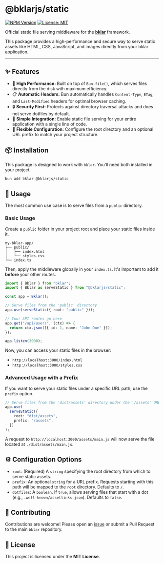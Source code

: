 # @bklarjs/static

[![NPM Version](https://img.shields.io/npm/v/@bklarjs/static.svg)](https://www.npmjs.com/package/@bklarjs/static)
[![License: MIT](https://img.shields.io/badge/License-MIT-yellow.svg)](https://opensource.org/licenses/MIT)

Official static file serving middleware for the **[bklar](https://www.npmjs.com/package/bklar)** framework.

This package provides a high-performance and secure way to serve static assets like HTML, CSS, JavaScript, and images directly from your bklar application.

---

## ✨ Features

- 🚀 **High Performance:** Built on top of `Bun.file()`, which serves files directly from the disk with maximum efficiency.
- 📋 **Automatic Headers:** Bun automatically handles `Content-Type`, `ETag`, and `Last-Modified` headers for optimal browser caching.
- 🔒 **Security First:** Protects against directory traversal attacks and does not serve dotfiles by default.
- 🧩 **Simple Integration:** Enable static file serving for your entire application with a single line of code.
- 🔧 **Flexible Configuration:** Configure the root directory and an optional URL prefix to match your project structure.

## 📦 Installation

This package is designed to work with `bklar`. You'll need both installed in your project.

```bash
bun add bklar @bklarjs/static
```

## 🚀 Usage

The most common use case is to serve files from a `public` directory.

### Basic Usage

Create a `public` folder in your project root and place your static files inside it.

```
my-bklar-app/
├── public/
│   ├── index.html
│   └── styles.css
└── index.ts
```

Then, apply the middleware globally in your `index.ts`. It's important to add it **before** your other routes.

```typescript
import { Bklar } from "bklar";
import { Bklar as serveStatic } from "@bklarjs/static";

const app = Bklar();

// Serve files from the 'public' directory
app.use(serveStatic({ root: "public" }));

// Your API routes go here
app.get("/api/users", (ctx) => {
  return ctx.json([{ id: 1, name: "John Doe" }]);
});

app.listen(3000);
```

Now, you can access your static files in the browser:

- `http://localhost:3000/index.html`
- `http://localhost:3000/styles.css`

### Advanced Usage with a Prefix

If you want to serve your static files under a specific URL path, use the `prefix` option.

```typescript
// Serve files from the 'dist/assets' directory under the '/assets' URL path
app.use(
  serveStatic({
    root: "dist/assets",
    prefix: "/assets",
  })
);
```

A request to `http://localhost:3000/assets/main.js` will now serve the file located at `./dist/assets/main.js`.

## ⚙️ Configuration Options

- `root`: (Required) A `string` specifying the root directory from which to serve static assets.
- `prefix`: An optional `string` for a URL prefix. Requests starting with this path will be mapped to the `root` directory. Defaults to `/`.
- `dotfiles`: A `boolean`. If `true`, allows serving files that start with a dot (e.g., `.well-known/assetlinks.json`). Defaults to `false`.

## 🤝 Contributing

Contributions are welcome! Please open an [issue](https://github.com/bernabedev/bklar/issues) or submit a Pull Request to the main `bklar` repository.

## 📄 License

This project is licensed under the **MIT License**.
